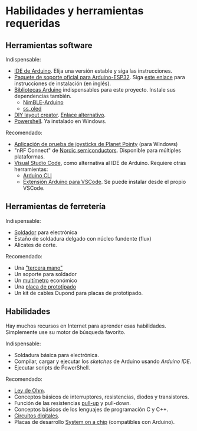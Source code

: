 # Habilidades y herramientas requeridas

## Herramientas software

Indispensable:

- [IDE de Arduino](https://www.arduino.cc/en/software). Elija una versión estable y siga las instrucciones.
- [Paquete de soporte oficial para Arduino-ESP32](https://docs.espressif.com/projects/arduino-esp32/en/latest/getting_started.html). Siga [este enlace](https://docs.espressif.com/projects/arduino-esp32/en/latest/installing.html) para instrucciones de instalación (en inglés).
- [Bibliotecas Arduino](https://docs.arduino.cc/software/ide-v1/tutorials/installing-libraries) indispensables para este proyecto. Instale sus dependencias también.
  - [NimBLE-Arduino](https://www.arduino.cc/reference/en/libraries/nimble-arduino/)
  - [ss_oled](https://www.arduino.cc/reference/en/libraries/ss_oled/)
- [DIY layout creator](https://bancika.github.io/diy-layout-creator/). [Enlace alternativo](https://github.com/bancika/diy-layout-creator/releases).
- [Powershell](https://docs.microsoft.com/en-us/powershell/scripting/install/installing-powershell?view=powershell-7.2). Ya instalado en Windows.

Recomendado:

- [Aplicación de prueba de joysticks de Planet Pointy](http://www.planetpointy.co.uk/joystick-test-application/) (para Windows)
- "nRF Connect" de [Nordic semiconductors](https://www.nordicsemi.com/). Disponible para múltiples plataformas.
- [Visual Studio Code](https://code.visualstudio.com/), como alternativa al IDE de Arduino. Requiere otras herramientas:
  - [Arduino CLI](https://blog.arduino.cc/2020/03/13/arduino-cli-an-introduction/)
  - [Extensión Arduino para VSCode](https://marketplace.visualstudio.com/items?itemName=vsciot-vscode.vscode-arduino). Se puede instalar desde el propio VSCode.

## Herramientas de ferretería

Indispensable:

- [Soldador](https://es.wikipedia.org/wiki/Soldador_el%C3%A9ctrico) para electrónica
- Estaño de soldadura delgado con núcleo fundente (flux)
- Alicates de corte.

Recomendado:

- Una ["tercera mano"](https://en.wikipedia.org/wiki/Helping_hand_(herramienta))
- Un soporte para soldador
- Un [multímetro](https://es.wikipedia.org/wiki/Mult%C3%ADmetro) económico
- Una [placa de prototipado](https://es.wikipedia.org/wiki/Placa_de_pruebas)
- Un kit de cables Dupond para placas de prototipado.

## Habilidades

Hay muchos recursos en Internet para aprender esas habilidades. Simplemente use su motor de búsqueda favorito.

Indispensable:

- Soldadura básica para electrónica.
- Compilar, cargar y ejecutar los _sketches_ de Arduino usando _Arduino IDE_.
- Ejecutar scripts de PowerShell.

Recomendado:

- [Ley de Ohm](https://es.wikipedia.org/wiki/Ley_de_Ohm).
- Conceptos básicos de interruptores, resistencias, diodos y transistores.
- Función de las resistencias [pull-up](https://es.wikipedia.org/wiki/Pull-up) y pull-down.
- Conceptos básicos de los lenguajes de programación C y C++.
- [Circuitos digitales](https://es.wikipedia.org/wiki/Electr%C3%B3nica_digital).
- Placas de desarrollo [System on a chip](https://es.wikipedia.org/wiki/System_on_a_chip) (compatibles con Arduino).